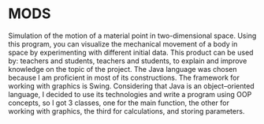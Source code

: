 # MODS
Simulation of the motion of a material point in two-dimensional space. Using this program, you can visualize the mechanical movement of a body in space by experimenting with different initial data. This product can be used by: teachers and students, teachers and students, to explain and improve knowledge on the topic of the project. The Java language was chosen because I am proficient in most of its constructions. The framework for working with graphics is Swing. Considering that Java is an object–oriented language, I decided to use its technologies and write a program using OOP concepts, so I got 3 classes, one for the main function, the other for working with graphics, the third for calculations, and storing parameters.
